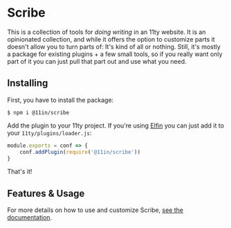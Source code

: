 # Scribe

This is a collection of tools for _doing writing_ in an 11ty website. It is an opinionated collection, and while it
offers the option to customize parts it doesn't allow you to turn parts of:
It's kind of all or nothing. Still, it's mostly a package for existing plugins + a few small tools, so if you really
want only part of it you can just pull that part out and use what you need.

## Installing

First, you have to install the package:

```shell
$ npm i @11in/scribe
```

Add the plugin to your 11ty project.
If you're using [Elfin](https://github.com/11in/elfin) you can just add it to your `11ty/plugins/loader.js`:

```js
module.exports = conf => {
    conf.addPlugin(require('@11in/scribe'))
}
```

That's it!

## Features & Usage

For more details on how to use and customize Scribe, [see the documentation](https://elfin.netlify.app/docs/scribe/).
